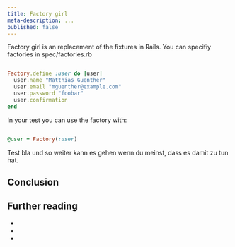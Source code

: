 ```yaml
---
title: Factory girl
meta-description: ...
published: false
---
```


Factory girl is an replacement of the fixtures in Rails. You can specifiy factories in spec/factories.rb

```ruby

Factory.define :user do |user|
  user.name "Matthias Guenther"
  user.email "mguenther@example.com"
  user.password "foobar"
  user.confirmation
end

```

In your test you can use the factory with:

```ruby

@user = Factory(:user)

```

Test bla und so weiter kann es gehen wenn du meinst, dass es damit zu tun hat.


## Conclusion

## Further reading

-
-
-


